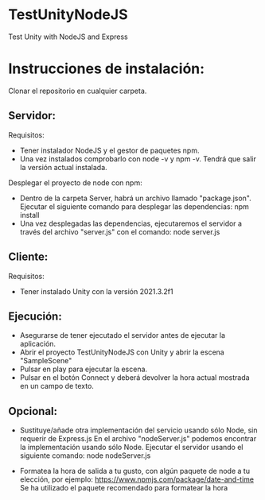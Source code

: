 # TestUnityNodeJS
Test Unity with NodeJS and Express

Instrucciones de instalación:
========================================

Clonar el repositorio en cualquier carpeta.

Servidor:
----------

Requisitos:
 - Tener instalador NodeJS y el gestor de paquetes npm.
 - Una vez instalados comprobarlo con node -v y npm -v. Tendrá que salir la versión actual instalada.

Desplegar el proyecto de node con npm:
 - Dentro de la carpeta Server, habrá un archivo llamado "package.json". Ejecutar el siguiente comando para desplegar las dependencias:
    npm install
 - Una vez desplegadas las dependencias, ejecutaremos el servidor a través del archivo "server.js" con el comando:
    node server.js

Cliente:
----------

Requisitos:
 - Tener instalado Unity con la versión 2021.3.2f1




Ejecución:
----------

 - Asegurarse de tener ejecutado el servidor antes de ejecutar la aplicación.
 - Abrir el proyecto TestUnityNodeJS con Unity y abrir la escena "SampleScene"
 - Pulsar en play para ejecutar la escena.
 - Pulsar en el botón Connect y deberá devolver la hora actual mostrada en un campo de texto.


Opcional:
----------
 - Sustituye/añade otra implementación del servicio usando sólo Node, sin requerir de Express.js
    En el archivo "nodeServer.js" podemos encontrar la implementación usando sólo Node. Ejecutar el servidor usando el siguiente comando:
        node nodeServer.js

 - Formatea la hora de salida a tu gusto, con algún paquete de node a tu elección, por ejemplo: https://www.npmjs.com/package/date-and-time
    Se ha utilizado el paquete recomendado para formatear la hora


